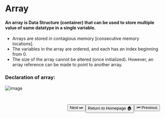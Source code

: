 # Array

#### An array is Data Structure (container) that can be used to store multiple value of same datatype in a single variable.

- Arrays are stored in contagious memory [consecutive memory locations].
- The variables in the array are ordered, and each has an index beginning from 0.
- The size of the array cannot be altered (once initialized). However, an array reference can be made to point to another array.

### Declaration of array:

![image](https://user-images.githubusercontent.com/72748315/208663718-89de4fa5-1ae2-4442-a2ce-99a459cd2704.png)

<a style="float:right; margin-top: 30px"
 href='#'>
<button>⏮ Previous</button>
</a>
<a style="float: right; margin-top:30px"
 href='../../README.md'>
<button>Return to Homepage 🏠</button>
</a>
<a style="float:right; margin-top: 30px"
 href='./Multi-Dimensional  Array.md'>
<button>Next ⏭</button>
</a>

